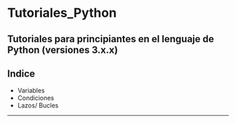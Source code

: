 # Tutoriales_Python
Tutoriales para principiantes en el lenguaje de Python (versiones 3.x.x)
---
## Indice
- Variables
- Condiciones
- Lazos/ Bucles
---
